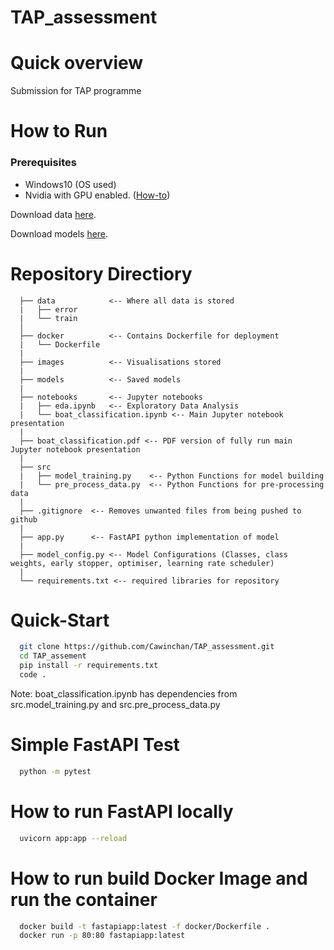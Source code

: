 # TAP_assessment


# Quick overview
Submission for TAP programme

# How to Run 

### Prerequisites 
- Windows10 (OS used)
- Nvidia with GPU enabled. ([How-to](https://towardsdatascience.com/installing-tensorflow-with-cuda-cudnn-and-gpu-support-on-windows-10-60693e46e781))

Download data [here](https://drive.google.com/drive/folders/18IX5ywPLuNWkNnwosmPEHop672eFEvbq?usp=sharing).

Download models [here](https://drive.google.com/drive/folders/1fHSTbDKZq7RckDvOqEQ8uccUPDyAi8S8?usp=sharing).

# Repository Directiory
```
  ├── data            <-- Where all data is stored
  |   ├── error 
  |   └── train 
  │        
  ├── docker          <-- Contains Dockerfile for deployment
  |   └── Dockerfile
  |
  ├── images          <-- Visualisations stored
  |   
  ├── models          <-- Saved models
  |   
  ├── notebooks       <-- Jupyter notebooks
  |   ├── eda.ipynb   <-- Exploratory Data Analysis 
  |   └── boat_classification.ipynb <-- Main Jupyter notebook presentation
  |
  ├── boat_classification.pdf <-- PDF version of fully run main Jupyter notebook presentation
  |   
  ├── src
  |   ├── model_training.py    <-- Python Functions for model building
  |   └── pre_process_data.py  <-- Python Functions for pre-processing data
  |
  ├── .gitignore  <-- Removes unwanted files from being pushed to github
  |   
  ├── app.py      <-- FastAPI python implementation of model
  |
  ├── model_config.py <-- Model Configurations (Classes, class weights, early stopper, optimiser, learning rate scheduler)
  | 
  └── requirements.txt <-- required libraries for repository
```

# Quick-Start
```bash
  git clone https://github.com/Cawinchan/TAP_assessment.git
  cd TAP_assement 
  pip install -r requirements.txt 
  code . 
```

Note: boat_classification.ipynb has dependencies from src.model_training.py and src.pre_process_data.py

# Simple FastAPI Test
```bash
  python -m pytest
```

# How to run FastAPI locally
```bash
  uvicorn app:app --reload
```

# How to run build Docker Image and run the container
```bash
  docker build -t fastapiapp:latest -f docker/Dockerfile .
  docker run -p 80:80 fastapiapp:latest
```

